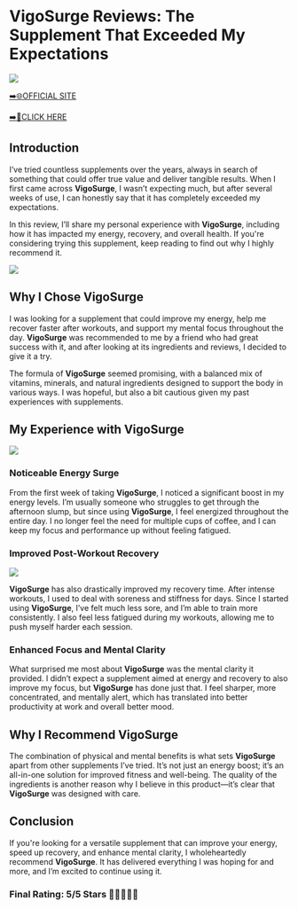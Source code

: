 # **VigoSurge Reviews**: The Supplement That Exceeded My Expectations

[![](https://static.vecteezy.com/system/resources/thumbnails/019/896/014/small/buy-now-gradient-button-with-cart-symbol-buy-now-illustration-png.png)](https://edetoop.top/lander/sugarpreland-1/vigosurge.html) 

[➡️🌐OFFICIAL SITE](https://edetoop.top/lander/sugarpreland-1/vigosurge.html) 

[➡️🔗CLICK HERE](https://edetoop.top/lander/sugarpreland-1/vigosurge.html) 


## Introduction

I’ve tried countless supplements over the years, always in search of something that could offer true value and deliver tangible results. When I first came across **VigoSurge**, I wasn’t expecting much, but after several weeks of use, I can honestly say that it has completely exceeded my expectations.

In this review, I’ll share my personal experience with **VigoSurge**, including how it has impacted my energy, recovery, and overall health. If you're considering trying this supplement, keep reading to find out why I highly recommend it.

[![](https://wallpapers.com/images/hd/red-order-now-button-udg4jcj4arvn8b0n-2.png)](https://edetoop.top/lander/sugarpreland-1/vigosurge.html)  

## Why I Chose **VigoSurge**

I was looking for a supplement that could improve my energy, help me recover faster after workouts, and support my mental focus throughout the day. **VigoSurge** was recommended to me by a friend who had great success with it, and after looking at its ingredients and reviews, I decided to give it a try.

The formula of **VigoSurge** seemed promising, with a balanced mix of vitamins, minerals, and natural ingredients designed to support the body in various ways. I was hopeful, but also a bit cautious given my past experiences with supplements.

## My Experience with **VigoSurge**

[![](https://static.vecteezy.com/system/resources/thumbnails/019/896/014/small/buy-now-gradient-button-with-cart-symbol-buy-now-illustration-png.png)](https://edetoop.top/lander/sugarpreland-1/vigosurge.html)

### Noticeable Energy Surge

From the first week of taking **VigoSurge**, I noticed a significant boost in my energy levels. I’m usually someone who struggles to get through the afternoon slump, but since using **VigoSurge**, I feel energized throughout the entire day. I no longer feel the need for multiple cups of coffee, and I can keep my focus and performance up without feeling fatigued.

### Improved Post-Workout Recovery

[![](https://wallpapers.com/images/hd/red-order-now-button-udg4jcj4arvn8b0n-2.png)](https://edetoop.top/lander/sugarpreland-1/vigosurge.html)  

**VigoSurge** has also drastically improved my recovery time. After intense workouts, I used to deal with soreness and stiffness for days. Since I started using **VigoSurge**, I’ve felt much less sore, and I’m able to train more consistently. I also feel less fatigued during my workouts, allowing me to push myself harder each session.

### Enhanced Focus and Mental Clarity

What surprised me most about **VigoSurge** was the mental clarity it provided. I didn’t expect a supplement aimed at energy and recovery to also improve my focus, but **VigoSurge** has done just that. I feel sharper, more concentrated, and mentally alert, which has translated into better productivity at work and overall better mood.

## Why I Recommend **VigoSurge**

The combination of physical and mental benefits is what sets **VigoSurge** apart from other supplements I’ve tried. It’s not just an energy boost; it’s an all-in-one solution for improved fitness and well-being. The quality of the ingredients is another reason why I believe in this product—it’s clear that **VigoSurge** was designed with care.

## Conclusion

If you're looking for a versatile supplement that can improve your energy, speed up recovery, and enhance mental clarity, I wholeheartedly recommend **VigoSurge**. It has delivered everything I was hoping for and more, and I’m excited to continue using it.

### Final Rating: 5/5 Stars 🌟🌟🌟🌟🌟
